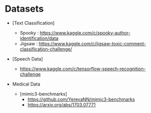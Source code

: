 # Datasets

- [Text Classification]
    - Spooky : https://www.kaggle.com/c/spooky-author-identification/data
    - Jigsaw : https://www.kaggle.com/c/jigsaw-toxic-comment-classification-challenge/

- [Speech Data]
    - https://www.kaggle.com/c/tensorflow-speech-recognition-challenge

- Medical Data
    - [mimic3-benchmarks]
        - https://github.com/YerevaNN/mimic3-benchmarks
        - https://arxiv.org/abs/1703.07771
